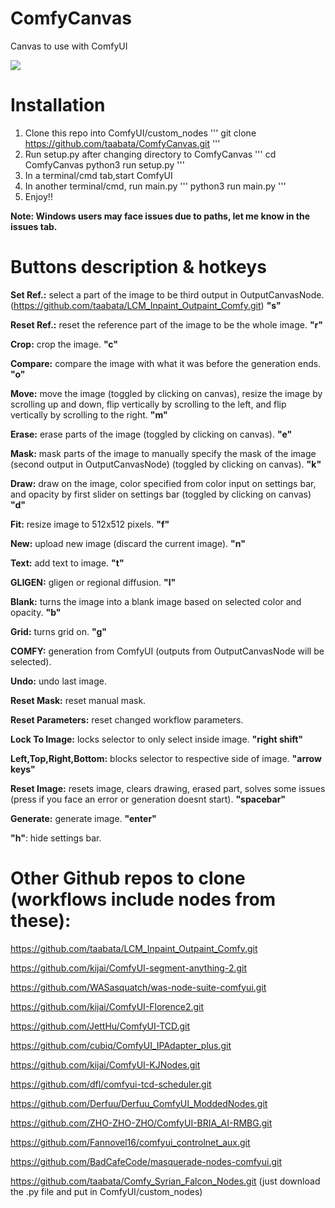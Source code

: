 # ComfyCanvas

Canvas to use with ComfyUI 

<img src='https://github.com/taabata/ComfyCanvas/blob/main/ComfyCanvas.png'> 


# Installation

1. Clone this repo into ComfyUI/custom_nodes
'''
git clone https://github.com/taabata/ComfyCanvas.git
'''
2. Run setup.py after changing directory to ComfyCanvas
'''
cd ComfyCanvas
python3 run setup.py 
'''
3. In a terminal/cmd tab,start ComfyUI
4. In another terminal/cmd, run main.py
'''
python3 run main.py 
'''
5. Enjoy!!

**Note: Windows users may face issues due to paths, let me know in the issues tab.**


# Buttons description & hotkeys
**Set Ref.:** select a part of the image to be third output in OutputCanvasNode. (https://github.com/taabata/LCM_Inpaint_Outpaint_Comfy.git) **"s"**

**Reset Ref.:** reset the reference part of the image to be the whole image. **"r"**

**Crop:** crop the image. **"c"**

**Compare:** compare the image with what it was before the generation ends. **"o"**

**Move:** move the image (toggled by clicking on canvas), resize the image by scrolling up and down, flip vertically by scrolling to the left, and flip vertically by scrolling to the right. **"m"** 

**Erase:** erase parts of the image (toggled by clicking on canvas). **"e"**

**Mask:** mask parts of the image to manually specify the mask of the image (second output in OutputCanvasNode) (toggled by clicking on canvas). **"k"**

**Draw:** draw on the image, color specified from color input on settings bar, and opacity by first slider on settings bar (toggled by clicking on canvas) **"d"**

**Fit:** resize image to 512x512 pixels. **"f"**

**New:** upload new image (discard the current image). **"n"**

**Text:** add text to image. **"t"**

**GLIGEN:** gligen or regional diffusion. **"l"**

**Blank:** turns the image into a blank image based on selected color and opacity. **"b"**

**Grid:** turns grid on. **"g"**

**COMFY:** generation from ComfyUI (outputs from OutputCanvasNode will be selected). 

**Undo:** undo last image.

**Reset Mask:** reset manual mask.

**Reset Parameters:** reset changed workflow parameters. 

**Lock To Image:** locks selector to only select inside image. **"right shift"**

**Left,Top,Right,Bottom:** blocks selector to respective side of image. **"arrow keys"**

**Reset Image:** resets image, clears drawing, erased part, solves some issues (press if you face an error or generation doesnt start). **"spacebar"**

**Generate:** generate image. **"enter"**

**"h"**: hide settings bar.


# Other Github repos to clone (workflows include nodes from these):

https://github.com/taabata/LCM_Inpaint_Outpaint_Comfy.git

https://github.com/kijai/ComfyUI-segment-anything-2.git

https://github.com/WASasquatch/was-node-suite-comfyui.git

https://github.com/kijai/ComfyUI-Florence2.git

https://github.com/JettHu/ComfyUI-TCD.git

https://github.com/cubiq/ComfyUI_IPAdapter_plus.git

https://github.com/kijai/ComfyUI-KJNodes.git

https://github.com/dfl/comfyui-tcd-scheduler.git

https://github.com/Derfuu/Derfuu_ComfyUI_ModdedNodes.git

https://github.com/ZHO-ZHO-ZHO/ComfyUI-BRIA_AI-RMBG.git

https://github.com/Fannovel16/comfyui_controlnet_aux.git

https://github.com/BadCafeCode/masquerade-nodes-comfyui.git

https://github.com/taabata/Comfy_Syrian_Falcon_Nodes.git (just download the .py file and put in ComfyUI/custom_nodes)

